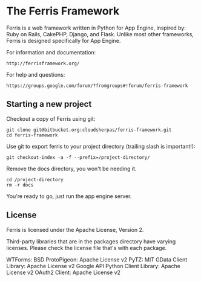 The Ferris Framework
====================

Ferris is a web framework written in Python for App Engine, inspired by: Ruby on Rails, CakePHP, Django, and Flask. Unlike most other frameworks, Ferris is designed specifically for App Engine.

For information and documentation:

    http://ferrisframework.org/

For help and questions: 

    https://groups.google.com/forum/?fromgroups#!forum/ferris-framework


Starting a new project
----------------------

Checkout a copy of Ferris using git:

    git clone git@bitbucket.org:cloudsherpas/ferris-framework.git
    cd ferris-framework

Use git to export ferris to your project directory (trailing slash is important!):

    git checkout-index -a -f --prefix=/project-directory/

Remove the docs directory, you won't be needing it.

    cd /project-directory
    rm -r docs

You're ready to go, just run the app engine server.

License
-------

Ferris is licensed under the Apache License, Version 2.

Third-party libraries that are in the packages directory have varying licenses. Please check the license file that's with each package.

WTForms: BSD
ProtoPigeon: Apache License v2
PyTZ: MIT
GData Client Library: Apache License v2
Google API Python Client Library: Apache License v2
OAuth2 Client: Apache License v2
